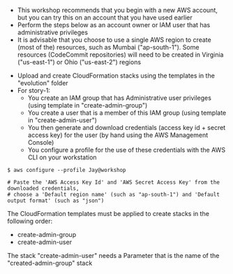 
* This workshop recommends that you begin with a new AWS account, but you can try this on an account that you have used earlier
* Perform the steps below as an account owner or IAM user that has administrative privileges
* It is advisable that you choose to use a single AWS region to create (most of the) resources, such as Mumbai ("ap-south-1"). Some resources (CodeCommit repositories) will need to be created in Virginia ("us-east-1") or Ohio ("us-east-2") regions

- Upload and create CloudFormation stacks using the templates in the "evolution" folder
- For story-1:
  - You create an IAM group that has Administrative user privileges (using template in "create-admin-group")
  - You create a user that is a member of this IAM group (using template in "create-admin-user")
  - You then generate and download credentials (access key id + secret access key) for the user (by hand using the AWS Management Console)
  - You configure a profile for the use of these credentials with the AWS CLI on your workstation

```
$ aws configure --profile Jay@workshop

# Paste the 'AWS Access Key Id' and 'AWS Secret Access Key' from the downloaded credentials, 
# choose a 'Default region name' (such as "ap-south-1") and 'Default output format' (such as "json")
```

  

The CloudFormation templates must be applied to create stacks in the following order:
 - create-admin-group
 - create-admin-user

The stack "create-admin-user" needs a Parameter that is the name of the "created-admin-group" stack
